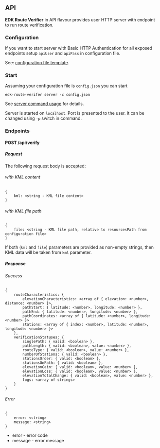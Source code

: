 ## API

**EDK Route Verifier** in API flavour provides user HTTP server with endpoint to run route verification.

### Configuration

If you want to start server with Basic HTTP Authentication for all exposed endpoints setup `apiUser` and `apiPass` in configuration file.

See: [configuration file template](../conf/config.json.template).

### Start

Assuming your configuration file is `config.json` you can start  
```shell script
edk-route-verifer server -c config.json
```
See [server command usage](../docs/USAGE_SERVER.md) for details.

Server is started on `localhost`. Port is presented to the user. It can be changed using `-p` switch in command.


### Endpoints

#### POST /api/verify

##### Request

The following request body is accepted:

###### with KML content
```
{
    kml: <string - KML file content>
}
```
###### with KML file path
```
{
    file: <string - KML file path, relative to resourcesPath from configuration file>
}
```

If both (`kml` and `file`) parameters are provided as non-empty strings, then KML data will be taken from `kml` parameter. 

##### Response

###### Success
```shell script
{
    routeCharacteristics: {
        elevationCharacteristics: <array of { elevation: <number>, distance: <number> }>,
        pathStart: { latitude: <number>, longitude: <number> },
        pathEnd: { latitude: <number>, longitude: <number> },
        pathCoordinates: <array of { latitude: <number>, longitude: <number> }>
        stations: <array of { index: <number>, latitude: <number>, longitude: <number> }>
    },
    verificationStatuses: {
        singlePath: { valid: <boolean> },
        pathLength: { valid: <boolean>, value: <number> },
        routeType: { valid: <boolean>, value: <number> },
        numberOfStations: { valid: <boolean> },
        stationsOrder: { valid: <boolean> },
        stationsOnPath: { valid: <boolean> },
        elevationGain: { valid: <boolean>, value: <number> },
        elevationLoss: { valid: <boolean>, value: <number> },
        elevationTotalChange: { valid: <boolean>, value: <number> },
        logs: <array of strings>
    }
}
```

###### Error
```shell script
{
    error: <string>
    message: <string>
}
```
* error - error code
* message - error message
